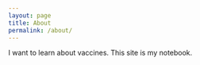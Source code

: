 ```yaml
---
layout: page
title: About
permalink: /about/
---
```


I want to learn about vaccines.  This site is my notebook.
